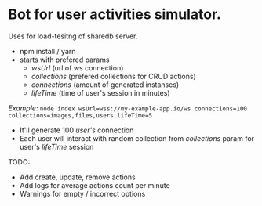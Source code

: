 # Bot for user activities simulator.

Uses for load-tesitng of sharedb server.

- npm install / yarn
- starts with prefered params
  - *wsUrl* (url of ws connection)
  - *collections* (prefered collections for CRUD actions)
  - *connections* (amount of generated instanses)
  - *lifeTime* (time of user's session in minutes)

*Example:*  ```node index wsUrl=wss://my-example-app.io/ws connections=100 collections=images,files,users lifeTime=5``` 
- It'll generate 100 *user's* connection
- Each user will interact with random collection from *collections* param for user's *lifeTime* session



TODO:
  - Add create, update, remove actions
  - Add logs for average actions count per minute
  - Warnings for empty / incorrect options